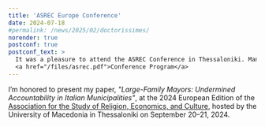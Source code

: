```yaml
---
title: 'ASREC Europe Conference'
date: 2024-07-18
#permalink: /news/2025/02/doctorissimes/
norender: true
postconf: true
postconf_text: >
  It was a pleasure to attend the ASREC Conference in Thessaloniki. Many thanks to the organizers — especially <a href="https://www.anastasialitina.com/">Anastasia Litina</a> — for curating such a stimulating and well-run event.<br><br>
  <a href="/files/asrec.pdf">Conference Program</a>  
---
```


I’m honored to present my paper, <em>"Large-Family Mayors: Undermined Accountability in Italian Municipalities"</em>, at the 2024 European Edition of the <a href="https://www.asrec.org/">Association for the Study of Religion, Economics, and Culture</a>, hosted by the University of Macedonia in Thessaloniki on September 20–21, 2024.